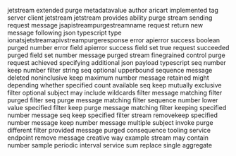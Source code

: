 jetstream extended purge metadatavalue author aricart implemented tag server client jetstream jetstream provides ability purge stream sending request message jsapistreampurgestreamname request return new message following json typescript type ionatsjetstreamapivstreampurgeresponse error apierror success boolean purged number error field apierror success field set true request succeeded purged field set number message purged stream finegrained control purge request achieved specifying additional json payload typescript seq number keep number filter string seq optional upperbound sequence message deleted noninclusive keep maximum number message retained might depending whether specified count available seq keep mutually exclusive filter optional subject may include wildcards filter message matching filter purged filter seq purge message matching filter sequence number lower value specified filter keep purge message matching filter keeping specified number message seq keep specified filter stream removekeep specified number message keep number message multiple subject invoke purge different filter provided message purged consequence tooling service endpoint remove message creative way example stream may contain number sample periodic interval service sum replace single aggregate